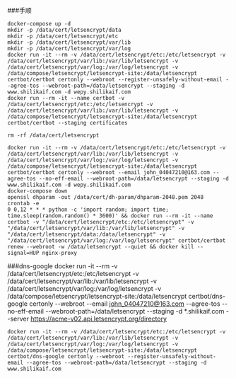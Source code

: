 ###手顺

    docker-compose up -d
    mkdir -p /data/cert/letsencrypt/data
    mkdir -p /data/cert/letsencrypt/etc
    mkdir -p /data/cert/letsencrypt/var/lib
    mkdir -p /data/cert/letsencrypt/var/log
    docker run -it --rm -v /data/cert/letsencrypt/etc:/etc/letsencrypt -v /data/cert/letsencrypt/var/lib:/var/lib/letsencrypt -v /data/cert/letsencrypt/var/log:/var/log/letsencrypt -v /data/compose/letsencrypt/letsencrypt-site:/data/letsencrypt certbot/certbot certonly --webroot --register-unsafely-without-email --agree-tos --webroot-path=/data/letsencrypt --staging -d www.shilikaif.com -d wepy.shilikaif.com
    docker run --rm -it --name certbot -v /data/cert/letsencrypt/etc:/etc/letsencrypt -v /data/cert/letsencrypt/var/lib:/var/lib/letsencrypt -v /data/compose/letsencrypt/letsencrypt-site:/data/letsencrypt certbot/certbot --staging certificates
    
    rm -rf /data/cert/letsencrypt
    
    docker run -it --rm -v /data/cert/letsencrypt/etc:/etc/letsencrypt -v /data/cert/letsencrypt/var/lib:/var/lib/letsencrypt -v /data/cert/letsencrypt/var/log:/var/log/letsencrypt -v /data/compose/letsencrypt/letsencrypt-site:/data/letsencrypt certbot/certbot certonly --webroot --email john_04047210@163.com --agree-tos --no-eff-email --webroot-path=/data/letsencrypt --staging -d www.shilikaif.com -d wepy.shilikaif.com
    docker-compose down
    openssl dhparam -out /data/cert/dh-param/dhparam-2048.pem 2048
    crontab -e
    0 0,12 * * * python -c 'import random; import time; time.sleep(random.random() * 3600)' && docker run --rm -it --name certbot -v "/data/cert/letsencrypt/etc:/etc/letsencrypt" -v "/data/cert/letsencrypt/var/lib:/var/lib/letsencrypt" -v "/data/cert/letsencrypt/data:/data/letsencrypt" -v "/data/cert/letsencrypt/var/log:/var/log/letsencrypt" certbot/certbot renew --webroot -w /data/letsencrypt --quiet && docker kill --signal=HUP nginx-proxy


###dns-google
    docker run -it --rm -v /data/cert/letsencrypt/etc:/etc/letsencrypt -v /data/cert/letsencrypt/var/lib:/var/lib/letsencrypt -v /data/cert/letsencrypt/var/log:/var/log/letsencrypt -v /data/compose/letsencrypt/letsencrypt-site:/data/letsencrypt certbot/dns-google certonly --webroot --email john_04047210@163.com --agree-tos --no-eff-email --webroot-path=/data/letsencrypt --staging -d *.shilikaif.com --server https://acme-v02.api.letsencrypt.org/directory

    docker run -it --rm -v /data/cert/letsencrypt/etc:/etc/letsencrypt -v /data/cert/letsencrypt/var/lib:/var/lib/letsencrypt -v /data/cert/letsencrypt/var/log:/var/log/letsencrypt -v /data/compose/letsencrypt/letsencrypt-site:/data/letsencrypt certbot/dns-google certonly --webroot --register-unsafely-without-email --agree-tos --webroot-path=/data/letsencrypt --staging -d www.shilikaif.com
